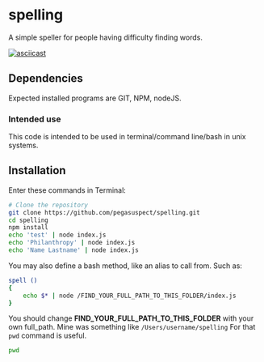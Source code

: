 # spelling
A simple speller for people having difficulty finding words.

[![asciicast](https://asciinema.org/a/249458.svg)](https://asciinema.org/a/249458)

## Dependencies
Expected installed programs are GIT, NPM, nodeJS.

### Intended use
This code is intended to be used in terminal/command line/bash in unix systems.

## Installation
Enter these commands in Terminal:
```bash
# Clone the repository
git clone https://github.com/pegasuspect/spelling.git
cd spelling
npm install
echo 'test' | node index.js
echo 'Philanthropy' | node index.js
echo 'Name Lastname' | node index.js
```

You may also define a bash method, like an alias to call from. Such as:
```bash
spell () 
{ 
    echo $* | node /FIND_YOUR_FULL_PATH_TO_THIS_FOLDER/index.js
}
```
You should change **FIND_YOUR_FULL_PATH_TO_THIS_FOLDER** with your own full_path. 
Mine was something like `/Users/username/spelling`
For that `pwd` command is useful.
```bash
pwd
```

